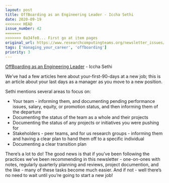 ```yaml
---
layout: post
title: OffBoarding as an Engineering Leader - Iccha Sethi
date: 2020-09-19
<<<<<<< HEAD
issue_number: 42
=======
>>>>>>> 0a34fe0... First go at item pages
original_url: https://www.researchcomputingteams.org/newsletter_issues/0042
tags: ['managing_your_career', 'offboarding']
priority: 3
---
```


<!-- markdownlint-disable MD033 -->
<!-- markdownlint-disable MD041 -->
<!-- markdownlint-disable MD049 -->

[OffBoarding as an Engineering Leader](https://medium.com/@IcchaSethi/offboarding-as-a-manager-4dd2454eb9dd) - Iccha Sethi

We’ve had a few articles here about your-first-90-days at a new job; this is an article about your last days as a manager as you move to a new position.

Sethi mentions several areas to focus on:

- Your team - informing them, and documenting pending performance issues, salary, equity, or promotion status, and then informing them of the departure
- Documenting the status of the team as a whole and their projects
- Documenting the status of any projects or initiatives you were pushing for
- Stakeholders - peer teams, and for us research groups - informing them and having a clear plan to hand them off to a specific individual
- Documenting a clear transition plan

There’s a lot to do!  The good news is that if you’ve been following the practices we’ve been recommending in this newsletter - one-on-ones with notes, regularly quarterly planning and reviews, project documention, and the like - many of these tasks become much easier.  And if not - well there’s no need to wait until you’re going to start a new job!